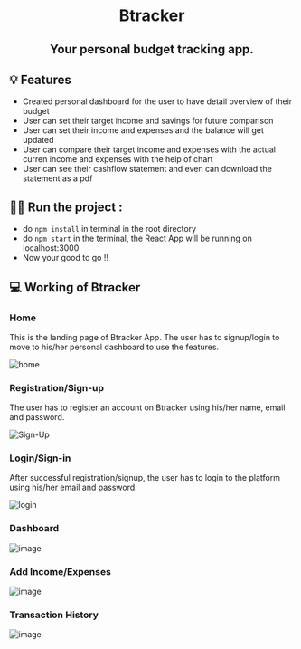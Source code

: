 <!-- # Btracker -->
<h1 align="center" id="btracker">Btracker</h1>

<h2 align="center"> Your personal budget tracking app. </h2>

## 💡 Features
- Created personal dashboard for the user to have detail overview of their budget
- User can set their target income and savings for future comparison
- User can set their income and expenses and the balance will get updated
- User can compare their target income and expenses with the actual curren income and expenses with the help of chart
- User can see their cashflow statement and even can download the statement as a pdf


## 🏃‍♀️ Run the project :
- do ```npm install``` in terminal in the root directory
- do ```npm start``` in the terminal, the React App will be running on localhost:3000
- Now your good to go !!

## 💻 Working of Btracker 

### Home 
This is the landing page of Btracker App. The user has to signup/login to move to his/her personal dashboard to use the features.

![home](https://user-images.githubusercontent.com/84982038/151601054-e519253c-21ea-41fe-9e59-6843314d4e64.png)


### Registration/Sign-up 
The user has to register an account on Btracker using his/her name, email and password.

![Sign-Up](https://user-images.githubusercontent.com/84982038/151601047-d93c861a-4853-465e-96d5-309cb836c05a.png)

### Login/Sign-in
After successful registration/signup, the user has to login to the platform using his/her email and password.

![login](https://user-images.githubusercontent.com/84982038/151600967-e1c14d27-d68e-45aa-a68e-fa7eacbe9bcf.png)

### Dashboard
![image](https://user-images.githubusercontent.com/84982038/151658255-c4a74659-f72e-4e18-8912-97b27fd7b4b0.png)

### Add Income/Expenses
![image](https://user-images.githubusercontent.com/84982038/151658258-f324c40b-bed5-4316-92b1-d9ac429b91ba.png)

### Transaction History
![image](https://user-images.githubusercontent.com/84982038/151658262-12577d7d-c964-4719-8f33-cc5d73876c27.png)
